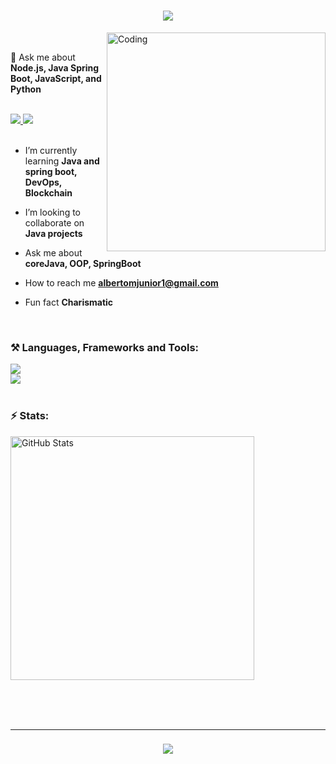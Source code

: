 <h1 align="center">
  <img src="https://readme-typing-svg.herokuapp.com/?font=Righteous&size=35&center=true&vCenter=true&width=500&height=70&duration=4000&lines=Hi+👋,+I'm+Alberto+Junior!" />
</h1>

<img align="right" alt="Coding" width="350" src="https://media.tenor.com/rePDfDWO3XoAAAAd/hacking.gif" />

<br/>

💬 Ask me about **Node.js, Java Spring Boot, JavaScript, and Python**  

<!--
⚡ Fun fact: **I love God and I like playing the piano**
-->

<br/>

<div align="left"> 
  <a href="mailto:albertojunior848423803@gmail.com">
    <img src="https://img.shields.io/badge/Gmail-333333?style=for-the-badge&logo=gmail&logoColor=red" />
  </a>
  <a href="https://www.linkedin.com/in/alberto-juniorr" target="_blank">
    <img src="https://img.shields.io/badge/LinkedIn-0077B5?style=for-the-badge&logo=linkedin&logoColor=white" />
  </a>
</div>

<br/>

- I’m currently learning **Java and spring boot, DevOps, Blockchain**

- I’m looking to collaborate on **Java projects**

- Ask me about **coreJava, OOP, SpringBoot**

- How to reach me **albertomjunior1@gmail.com**

- Fun fact **Charismatic**
<br/>

<h3 align="left">⚒️ Languages, Frameworks and Tools:</h3>

<div align="left">
  <img src="https://skillicons.dev/icons?i=golang,nodejs,python,typescript,cpp,java,react,tailwind,redux" /><br/>
  <img src="https://skillicons.dev/icons?i=aws,docker,kubernetes,terraform,azure,mysql,postgres,redis,jenkins" />
</div>

<br/>

<h3 align="left">⚡ Stats:</h3>

<div align="left">
  <img width="390" src="https://github-readme-stats.vercel.app/api?username=alberto-debug&count_private=true&show_icons=true&theme=react&rank_icon=github&border_radius=10" alt="GitHub Stats" />
  <br/><br/>
</div>

<br/><br/>
<hr/>

<h3 align="center">
  <img src="https://readme-typing-svg.herokuapp.com/?font=Righteous&size=25&center=true&vCenter=true&width=500&height=70&duration=4000&lines=Thanks+for+visiting!+✌️" />
</h3>
